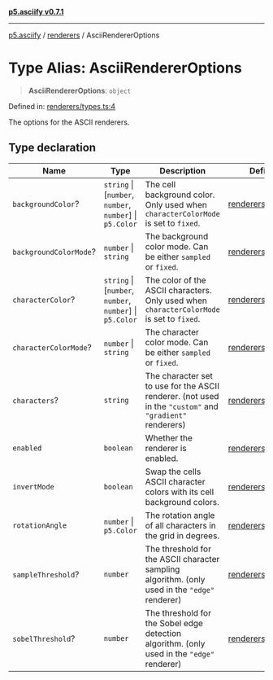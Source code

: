 [**p5.asciify v0.7.1**](../../../README.md)

***

[p5.asciify](../../../README.md) / [renderers](../README.md) / AsciiRendererOptions

# Type Alias: AsciiRendererOptions

> **AsciiRendererOptions**: `object`

Defined in: [renderers/types.ts:4](https://github.com/humanbydefinition/p5-asciify/blob/8048ed2591f1c8ea5ae855965762fa34a05b3fdc/src/lib/renderers/types.ts#L4)

The options for the ASCII renderers.

## Type declaration

| Name | Type | Description | Defined in |
| ------ | ------ | ------ | ------ |
| <a id="backgroundcolor"></a> `backgroundColor`? | `string` \| \[`number`, `number`, `number`\] \| `p5.Color` | The cell background color. Only used when `characterColorMode` is set to `fixed`. | [renderers/types.ts:18](https://github.com/humanbydefinition/p5-asciify/blob/8048ed2591f1c8ea5ae855965762fa34a05b3fdc/src/lib/renderers/types.ts#L18) |
| <a id="backgroundcolormode"></a> `backgroundColorMode`? | `number` \| `string` | The background color mode. Can be either `sampled` or `fixed`. | [renderers/types.ts:21](https://github.com/humanbydefinition/p5-asciify/blob/8048ed2591f1c8ea5ae855965762fa34a05b3fdc/src/lib/renderers/types.ts#L21) |
| <a id="charactercolor"></a> `characterColor`? | `string` \| \[`number`, `number`, `number`\] \| `p5.Color` | The color of the ASCII characters. Only used when `characterColorMode` is set to `fixed`. | [renderers/types.ts:12](https://github.com/humanbydefinition/p5-asciify/blob/8048ed2591f1c8ea5ae855965762fa34a05b3fdc/src/lib/renderers/types.ts#L12) |
| <a id="charactercolormode"></a> `characterColorMode`? | `number` \| `string` | The character color mode. Can be either `sampled` or `fixed`. | [renderers/types.ts:15](https://github.com/humanbydefinition/p5-asciify/blob/8048ed2591f1c8ea5ae855965762fa34a05b3fdc/src/lib/renderers/types.ts#L15) |
| <a id="characters"></a> `characters`? | `string` | The character set to use for the ASCII renderer. (not used in the `"custom"` and `"gradient"` renderers) | [renderers/types.ts:9](https://github.com/humanbydefinition/p5-asciify/blob/8048ed2591f1c8ea5ae855965762fa34a05b3fdc/src/lib/renderers/types.ts#L9) |
| <a id="enabled"></a> `enabled` | `boolean` | Whether the renderer is enabled. | [renderers/types.ts:6](https://github.com/humanbydefinition/p5-asciify/blob/8048ed2591f1c8ea5ae855965762fa34a05b3fdc/src/lib/renderers/types.ts#L6) |
| <a id="invertmode"></a> `invertMode` | `boolean` | Swap the cells ASCII character colors with its cell background colors. | [renderers/types.ts:24](https://github.com/humanbydefinition/p5-asciify/blob/8048ed2591f1c8ea5ae855965762fa34a05b3fdc/src/lib/renderers/types.ts#L24) |
| <a id="rotationangle"></a> `rotationAngle` | `number` \| `p5.Color` | The rotation angle of all characters in the grid in degrees. | [renderers/types.ts:27](https://github.com/humanbydefinition/p5-asciify/blob/8048ed2591f1c8ea5ae855965762fa34a05b3fdc/src/lib/renderers/types.ts#L27) |
| <a id="samplethreshold"></a> `sampleThreshold`? | `number` | The threshold for the ASCII character sampling algorithm. (only used in the `"edge"` renderer) | [renderers/types.ts:33](https://github.com/humanbydefinition/p5-asciify/blob/8048ed2591f1c8ea5ae855965762fa34a05b3fdc/src/lib/renderers/types.ts#L33) |
| <a id="sobelthreshold"></a> `sobelThreshold`? | `number` | The threshold for the Sobel edge detection algorithm. (only used in the `"edge"` renderer) | [renderers/types.ts:30](https://github.com/humanbydefinition/p5-asciify/blob/8048ed2591f1c8ea5ae855965762fa34a05b3fdc/src/lib/renderers/types.ts#L30) |
